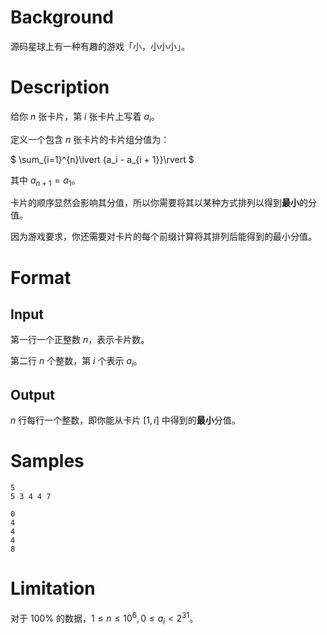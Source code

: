 # Background

源码星球上有一种有趣的游戏「小，小小小」。

# Description

给你 $n$ 张卡片，第 $i$ 张卡片上写着 $a_i$。

定义一个包含 $n$ 张卡片的卡片组分值为：

$
\sum_{i=1}^{n}\lvert {a_i - a_{i + 1}}\rvert
$

其中 $a_{n+1} = a_1$。

卡片的顺序显然会影响其分值，所以你需要将其以某种方式排列以得到**最小**的分值。

因为游戏要求，你还需要对卡片的每个前缀计算将其排列后能得到的最小分值。

# Format

## Input

第一行一个正整数  $n$，表示卡片数。

第二行 $n$ 个整数，第 $i$ 个表示 $a_i$。

## Output

$n$ 行每行一个整数，即你能从卡片 $[1, i]$ 中得到的**最小**分值。

# Samples

```input1
5
5 3 4 4 7
```

```output1
0
4
4
4
8
```

# Limitation

对于 $100 \%$ 的数据，$1 \le n \le 10^6, 0 \le a_i \lt 2^{31}$。

